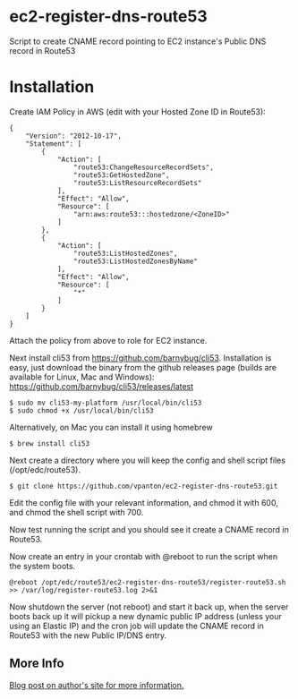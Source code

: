 # ec2-register-dns-route53
Script to create CNAME record pointing to EC2 instance's Public DNS record in Route53

# Installation

Create IAM Policy in AWS (edit <ZoneID> with your Hosted Zone ID in Route53):
```
{
    "Version": "2012-10-17",
    "Statement": [
        {
            "Action": [
                "route53:ChangeResourceRecordSets",
                "route53:GetHostedZone",
                "route53:ListResourceRecordSets"
            ],
            "Effect": "Allow",
            "Resource": [
                "arn:aws:route53:::hostedzone/<ZoneID>"
            ]
        },
        {
            "Action": [
                "route53:ListHostedZones",
                "route53:ListHostedZonesByName"
            ],
            "Effect": "Allow",
            "Resource": [
                "*"
            ]
        }
    ]
}
```
Attach the policy from above to role for EC2 instance.

Next install cli53 from https://github.com/barnybug/cli53.
Installation is easy, just download the binary from the github releases page (builds are available for Linux, Mac and Windows):
https://github.com/barnybug/cli53/releases/latest

    $ sudo mv cli53-my-platform /usr/local/bin/cli53
    $ sudo chmod +x /usr/local/bin/cli53

Alternatively, on Mac you can install it using homebrew

    $ brew install cli53


Next create a directory where you will keep the config and shell script files (/opt/edc/route53). 

    $ git clone https://github.com/vpanton/ec2-register-dns-route53.git
    
Edit the config file with your relevant information, and chmod it with 600, and chmod the shell script with 700.

Now test running the script and you should see it create a CNAME record in Route53. 

Now create an entry in your crontab with @reboot to run the script when the system boots.

```
@reboot /opt/edc/route53/ec2-register-dns-route53/register-route53.sh >> /var/log/register-route53.log 2>&1
```

Now shutdown the server (not reboot) and start it back up, when the server boots back up it will pickup a new dynamic public IP address (unless your using an Elastic IP) and the cron job will update the CNAME record in Route53 with the new Public IP/DNS entry.

## More Info

[Blog post on author's site for more information.](http://www.evergreenitco.com/evergreenit-blog/2015/3/1/script-to-register-dynamic-ec2-public-ip-with-route53-in-aws)
